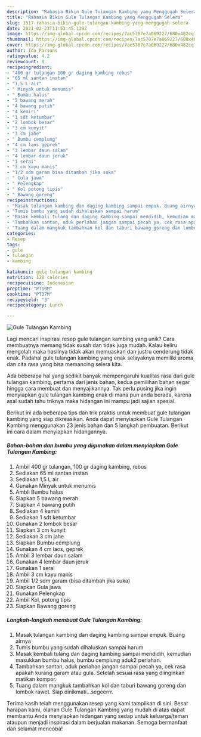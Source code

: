 ```yaml
---
description: "Rahasia Bikin Gule Tulangan Kambing yang Menggugah Selera"
title: "Rahasia Bikin Gule Tulangan Kambing yang Menggugah Selera"
slug: 1517-rahasia-bikin-gule-tulangan-kambing-yang-menggugah-selera
date: 2021-02-23T11:53:45.139Z
image: https://img-global.cpcdn.com/recipes/7ac5707e7a069227/680x482cq70/gule-tulangan-kambing-foto-resep-utama.jpg
thumbnail: https://img-global.cpcdn.com/recipes/7ac5707e7a069227/680x482cq70/gule-tulangan-kambing-foto-resep-utama.jpg
cover: https://img-global.cpcdn.com/recipes/7ac5707e7a069227/680x482cq70/gule-tulangan-kambing-foto-resep-utama.jpg
author: Ida Parsons
ratingvalue: 4.2
reviewcount: 8
recipeingredient:
- "400 gr tulangan 100 gr daging kambing rebus"
- "65 ml santan instan"
- "1,5 L air"
- " Minyak untuk menumis"
- " Bumbu halus"
- "5 bawang merah"
- "4 bawang putih"
- "4 kemiri"
- "1 sdt ketumbar"
- "2 lombok besar"
- "3 cm kunyit"
- "3 cm jahe"
- " Bumbu cemplung"
- "4 cm laos geprek"
- "3 lembar daun salam"
- "4 lembar daun jeruk"
- "1 serai"
- "3 cm kayu manis"
- "1/2 sdm garam bisa ditambah jika suka"
- " Gula jawa"
- " Pelengkap"
- " Kol potong tipis"
- " Bawang goreng"
recipeinstructions:
- "Masak tulangan kambing dan daging kambing sampai empuk. Buang airnya"
- "Tumis bumbu yang sudah dihaluskan sampai harum"
- "Masak kembali tulang dan daging kambing sampai mendidih, kemudian masukkan bumbu halus, bumbu cemplung aduk2 perlahan."
- "Tambahkan santan, aduk perlahan jangan sampai pecah ya, cek rasa apakah kurang garam atau gula. Setelah sesuai rasa yang diinginkan matikan kompor."
- "Tuang dalam mangkuk tambahkan kol dan taburi bawang goreng dan lombok rawet. Siap dinikmati...segeerrr."
categories:
- Resep
tags:
- gule
- tulangan
- kambing

katakunci: gule tulangan kambing 
nutrition: 128 calories
recipecuisine: Indonesian
preptime: "PT10M"
cooktime: "PT37M"
recipeyield: "3"
recipecategory: Lunch

---
```



![Gule Tulangan Kambing](https://img-global.cpcdn.com/recipes/7ac5707e7a069227/680x482cq70/gule-tulangan-kambing-foto-resep-utama.jpg)

Lagi mencari inspirasi resep gule tulangan kambing yang unik? Cara membuatnya memang tidak susah dan tidak juga mudah. Kalau keliru mengolah maka hasilnya tidak akan memuaskan dan justru cenderung tidak enak. Padahal gule tulangan kambing yang enak selayaknya memiliki aroma dan cita rasa yang bisa memancing selera kita.



Ada beberapa hal yang sedikit banyak mempengaruhi kualitas rasa dari gule tulangan kambing, pertama dari jenis bahan, kedua pemilihan bahan segar hingga cara membuat dan menyajikannya. Tak perlu pusing jika ingin menyiapkan gule tulangan kambing enak di mana pun anda berada, karena asal sudah tahu triknya maka hidangan ini mampu jadi sajian spesial.


Berikut ini ada beberapa tips dan trik praktis untuk membuat gule tulangan kambing yang siap dikreasikan. Anda dapat menyiapkan Gule Tulangan Kambing menggunakan 23 jenis bahan dan 5 langkah pembuatan. Berikut ini cara dalam menyiapkan hidangannya.

<!--inarticleads1-->

##### Bahan-bahan dan bumbu yang digunakan dalam menyiapkan Gule Tulangan Kambing:

1. Ambil 400 gr tulangan, 100 gr daging kambing, rebus
1. Sediakan 65 ml santan instan
1. Sediakan 1,5 L air
1. Gunakan  Minyak untuk menumis
1. Ambil  Bumbu halus
1. Siapkan 5 bawang merah
1. Siapkan 4 bawang putih
1. Sediakan 4 kemiri
1. Sediakan 1 sdt ketumbar
1. Gunakan 2 lombok besar
1. Siapkan 3 cm kunyit
1. Sediakan 3 cm jahe
1. Siapkan  Bumbu cemplung
1. Gunakan 4 cm laos, geprek
1. Ambil 3 lembar daun salam
1. Gunakan 4 lembar daun jeruk
1. Gunakan 1 serai
1. Ambil 3 cm kayu manis
1. Ambil 1/2 sdm garam (bisa ditambah jika suka)
1. Siapkan  Gula jawa
1. Gunakan  Pelengkap
1. Ambil  Kol, potong tipis
1. Siapkan  Bawang goreng




<!--inarticleads2-->

##### Langkah-langkah membuat Gule Tulangan Kambing:

1. Masak tulangan kambing dan daging kambing sampai empuk. Buang airnya
1. Tumis bumbu yang sudah dihaluskan sampai harum
1. Masak kembali tulang dan daging kambing sampai mendidih, kemudian masukkan bumbu halus, bumbu cemplung aduk2 perlahan.
1. Tambahkan santan, aduk perlahan jangan sampai pecah ya, cek rasa apakah kurang garam atau gula. Setelah sesuai rasa yang diinginkan matikan kompor.
1. Tuang dalam mangkuk tambahkan kol dan taburi bawang goreng dan lombok rawet. Siap dinikmati...segeerrr.




Terima kasih telah menggunakan resep yang kami tampilkan di sini. Besar harapan kami, olahan Gule Tulangan Kambing yang mudah di atas dapat membantu Anda menyiapkan hidangan yang sedap untuk keluarga/teman ataupun menjadi inspirasi dalam berjualan makanan. Semoga bermanfaat dan selamat mencoba!
